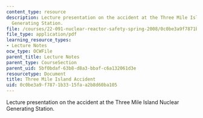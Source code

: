 ```yaml
---
content_type: resource
description: Lecture presentation on the accident at the Three Mile Island Nuclear
  Generating Station.
file: /courses/22-091-nuclear-reactor-safety-spring-2008/0c0be3a9f7871b3315faa2b8d60ba105_MIT22_091S08_lec19.pdf
file_type: application/pdf
learning_resource_types:
- Lecture Notes
ocw_type: OCWFile
parent_title: Lecture Notes
parent_type: CourseSection
parent_uid: 5bf0bdaf-63b8-d8a3-bbaf-c6a132061d3e
resourcetype: Document
title: Three Mile Island Accident
uid: 0c0be3a9-f787-1b33-15fa-a2b8d60ba105
---
```

Lecture presentation on the accident at the Three Mile Island Nuclear Generating Station.